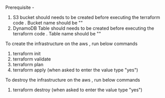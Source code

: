 Prerequisite -

1. S3 bucket should needs to be created before executing the terraform code . Bucket name should be ""
2. DynamoDB Table should needs to be created before executing the terraform code . Table name should be ""

To create the infrastructure on the aws , run below commands 

1. terraform init
2. terraform validate
3. terraform plan
4. terraform apply (when asked to enter the value type "yes")

To destroy the infrastructure on the aws , run below commands

1. terraform destroy (when asked to enter the value type "yes")



